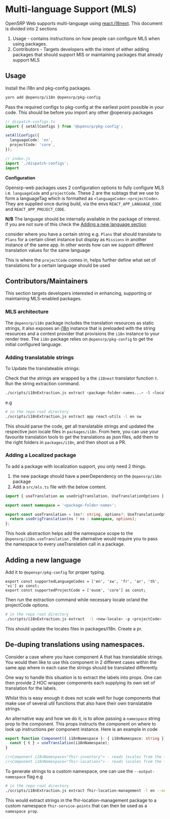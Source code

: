 # Multi-language Support (MLS)

OpenSRP Web supports multi-language using [react.i18next](https://react.i18next.com/). This document is divided into 2 sections

1. Usage - contains instructions on how people can configure MLS when using packages.
2. Contributors - Targets developers with the intent of either adding packages that should support MlS or maintaining packages that already support MLS

## Usage

Install the i18n and pkg-config packages.

```sh
yarn add @opensrp/i18n @opensrp/pkg-config
```

Pass the required configs to pkg-config at the earliest point possible in your code. This should be before you import any other @opensrp packages

```typescript
// dispatch-configs.ts
import { setAllConfigs } from '@opensrp/pkg-config';

setAllConfigs({
  languageCode: 'en',
  projectCode: 'core',
});
```

```typescript
// index.js
import './dispatch-configs';
import
```

**Configuration**

Opensrp-web packages uses 2 configuration options to fully configure MLS i.e. `languageCode` and `projectCode`. These 2 are the subtags that we use to form a languageTag which is formatted as `<languageCode>-<projectCode>`. They are supplied once during build, via the envs `REACT_APP_LANGUAGE_CODE` and `REACT_APP_PROJECT_CODE`.

**N/B** The language should be internally available in the package of interest. If you are not sure of this check the [Adding a new language section](#adding-a-new-language)

consider where you have a certain string e.g. `Plans` that should translate to `Plans` for a certain clinet instance but display as `Missions` in another instance of the same app. In other words how can we support different translation values for the same language

This is where the `projectCode` comes in, helps further define what set of translations for a certain language should be used

## Contributors/Maintainers

This section targets developers interested in enhancing, supporting or maintaining MLS-enabled packages.

### MLS architecture

The `@opensrp/i18n` package includes the translation resources as static strings, it also exposes an [i18n](github.com/i18next/) instance that is
preloaded with the string resources and a context provider that provisions the `i18n` instance to your render tree. The `i18n` package relies on
`@opensrp/pkg-config` to get the initial configured language.

### Adding translatable strings

To Update the translateable strings:

Check that the strings are wrapped by a the `i18next` translator function `t`.
Run the string extraction command.

```sh
./scripts/i18nExtraction.js extract <package-folder-names...> -l <locales...>
```

e.g

```sh
# in the repo root directory
./scripts/i18nExtraction.js extract app react-utils -l en sw
```

This should parse the code, get all translatable strings and updated the respective json locale files in `packages/i18n`.
From here, you can use your favourite translation tools to get the translations as json files, add them to the right folders in `packages/i18n`,
and then shoot us a PR.

### Adding a Localized package

To add a package with localization support, you only need 2 things.

1. the new package should have a peerDependency on the `@opensrp/i18n` package
2. Add a `src/mls.ts` file with the below content.

```typescript
import { useTranslation as useOrigTranslation, UseTranslationOptions } from '@opensrp/i18n';

export const namespace = '<package-folder-name>';

export const useTranslation = (ns?: string, options?: UseTranslationOptions) => {
  return useOrigTranslation(ns ? ns : namespace, options);
};
```

This hook abstraction helps add the namespace scope to the `@opensrp/i18n.useTranslation` , the alternative would require you to pass the namespace to every useTranslation call in a package.

## Adding a new language

Add it to `@openspr/pkg-config` for proper typing.

```typescipt
export const supportedLanguageCodes = ['en', 'sw', 'fr', 'ar', 'th', 'vi'] as const;
export const supportedProjectCode = ['eusm', 'core'] as const;
```

Then run the extraction command while necessary locale or/and the projectCode options.

```sh
# in the repo root directory
./scripts/i18nExtraction.js extract  -l <new-locale> -p <projectCode>
```

This should update the locales files in packages/i18n. Create a pr.

## De-duping translations using namespaces.

Consider a case where you have component A that has translatable strings. You would then like to use this component in 2 different cases within the same app where in each case the strings should be translated differently.

One way to handle this situation is to extract the labels into props. One can then provide 2 HOC wrapper components each supplying its own set of translation for the labels.

Whilst this is easy enough it does not scale well for huge components that make use of several util functions that also have their own translatable strings.

An alternative way and how we do it, is to allow passing a `namespace` string prop to the component. This props instructs the component on where to look up instructions per component instance. Here is an example in code

```typescript
export function Component({ i18nNamespace }: { i18nNamespace: string }) {
  const { t } = useTranslation(i18nNamespace);
}

//<Component i18nNamespace="fhir-inventory"> - reads locales from the fhir-inventory namespace
//<Component i18nNamespace="fhir-locations"> - reads locales from the fhir-locations namespace
```

To generate strings to a custom namespace, one can use the `--output-namespace` flag e.g

```sh
# in the repo root directory
./scripts/i18nExtraction.js extract fhir-location-management -l en --output-namespace fhir-service-points
```

This would extract strings in the fhir-location-management package to a custom namespace `fhir-service-points` that can then be used as a `namespace prop`.
